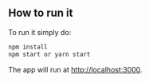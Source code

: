 

## How to run it

To run it simply do:

```bash
npm install
npm start or yarn start
```

The app will run at [http://localhost:3000](http://localhost:3000).
